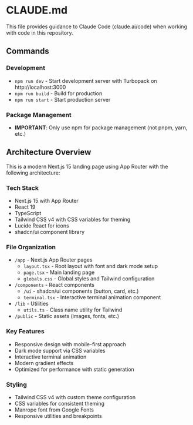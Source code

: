 # CLAUDE.md

This file provides guidance to Claude Code (claude.ai/code) when working with code in this repository.

## Commands

### Development
- `npm run dev` - Start development server with Turbopack on http://localhost:3000
- `npm run build` - Build for production
- `npm run start` - Start production server

### Package Management
- **IMPORTANT**: Only use npm for package management (not pnpm, yarn, etc.)

## Architecture Overview

This is a modern Next.js 15 landing page using App Router with the following architecture:

### Tech Stack
- Next.js 15 with App Router
- React 19
- TypeScript
- Tailwind CSS v4 with CSS variables for theming
- Lucide React for icons
- shadcn/ui component library

### File Organization
- `/app` - Next.js App Router pages
  - `layout.tsx` - Root layout with font and dark mode setup
  - `page.tsx` - Main landing page
  - `globals.css` - Global styles and Tailwind configuration
- `/components` - React components
  - `/ui` - shadcn/ui components (button, card, etc.)
  - `terminal.tsx` - Interactive terminal animation component
- `/lib` - Utilities
  - `utils.ts` - Class name utility for Tailwind
- `/public` - Static assets (images, fonts, etc.)

### Key Features
- Responsive design with mobile-first approach
- Dark mode support via CSS variables
- Interactive terminal animation
- Modern gradient effects
- Optimized for performance with static generation

### Styling
- Tailwind CSS v4 with custom theme configuration
- CSS variables for consistent theming
- Manrope font from Google Fonts
- Responsive utilities and breakpoints